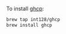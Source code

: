 To install [ghcp](https://github.com/int128/ghcp):

```sh
brew tap int128/ghcp
brew install ghcp
```
